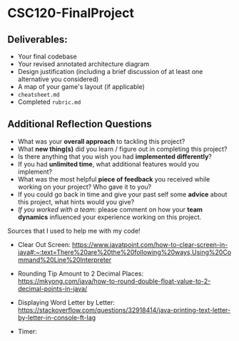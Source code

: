 # CSC120-FinalProject

## Deliverables:
 - Your final codebase
 - Your revised annotated architecture diagram
 - Design justification (including a brief discussion of at least one alternative you considered)
 - A map of your game's layout (if applicable)
 - `cheatsheet.md`
 - Completed `rubric.md`
  
## Additional Reflection Questions
 - What was your **overall approach** to tackling this project?
 - What **new thing(s)** did you learn / figure out in completing this project?
 - Is there anything that you wish you had **implemented differently**?
 - If you had **unlimited time**, what additional features would you implement?
 - What was the most helpful **piece of feedback** you received while working on your project? Who gave it to you?
 - If you could go back in time and give your past self some **advice** about this project, what hints would you give?
 - _If you worked with a team:_ please comment on how your **team dynamics** influenced your experience working on this project.






Sources that I used to help me with my code!

- Clear Out Screen: 
    https://www.javatpoint.com/how-to-clear-screen-in-java#:~:text=There%20are%20the%20following%20ways,Using%20Command%20Line%20Interpreter 

- Rounding Tip Amount to 2 Decimal Places: 
    https://mkyong.com/java/how-to-round-double-float-value-to-2-decimal-points-in-java/

- Displaying Word Letter by Letter: 
    https://stackoverflow.com/questions/32918414/java-printing-text-letter-by-letter-in-console-ft-lag 
- Timer: